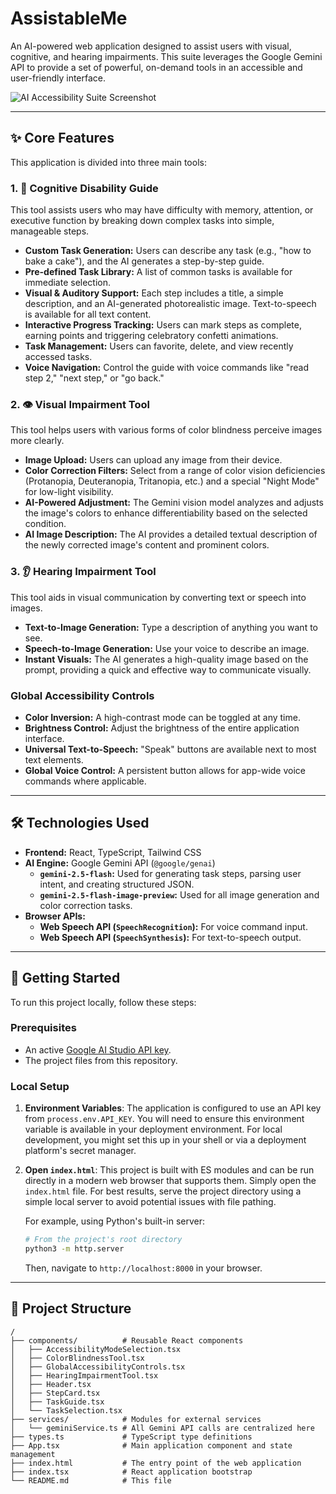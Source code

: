 # AssistableMe

An AI-powered web application designed to assist users with visual, cognitive, and hearing impairments. This suite leverages the Google Gemini API to provide a set of powerful, on-demand tools in an accessible and user-friendly interface.

![AI Accessibility Suite Screenshot](https://storage.googleapis.com/aistudio-hosting-project-prod.appspot.com/a6fb6315-325b-4375-9e6e-07a840e69ddc/instances/55029054-9a79-4592-8868-e6d8a77a164b/files/Cognitive%20Disability%20-%20Task%20Selection.png)

---

## ✨ Core Features

This application is divided into three main tools:

### 1. 🧠 Cognitive Disability Guide
This tool assists users who may have difficulty with memory, attention, or executive function by breaking down complex tasks into simple, manageable steps.

- **Custom Task Generation:** Users can describe any task (e.g., "how to bake a cake"), and the AI generates a step-by-step guide.
- **Pre-defined Task Library:** A list of common tasks is available for immediate selection.
- **Visual & Auditory Support:** Each step includes a title, a simple description, and an AI-generated photorealistic image. Text-to-speech is available for all text content.
- **Interactive Progress Tracking:** Users can mark steps as complete, earning points and triggering celebratory confetti animations.
- **Task Management:** Users can favorite, delete, and view recently accessed tasks.
- **Voice Navigation:** Control the guide with voice commands like "read step 2," "next step," or "go back."

### 2. 👁️ Visual Impairment Tool
This tool helps users with various forms of color blindness perceive images more clearly.

- **Image Upload:** Users can upload any image from their device.
- **Color Correction Filters:** Select from a range of color vision deficiencies (Protanopia, Deuteranopia, Tritanopia, etc.) and a special "Night Mode" for low-light visibility.
- **AI-Powered Adjustment:** The Gemini vision model analyzes and adjusts the image's colors to enhance differentiability based on the selected condition.
- **AI Image Description:** The AI provides a detailed textual description of the newly corrected image's content and prominent colors.

### 3. 👂 Hearing Impairment Tool
This tool aids in visual communication by converting text or speech into images.

- **Text-to-Image Generation:** Type a description of anything you want to see.
- **Speech-to-Image Generation:** Use your voice to describe an image.
- **Instant Visuals:** The AI generates a high-quality image based on the prompt, providing a quick and effective way to communicate visually.

### Global Accessibility Controls
- **Color Inversion:** A high-contrast mode can be toggled at any time.
- **Brightness Control:** Adjust the brightness of the entire application interface.
- **Universal Text-to-Speech:** "Speak" buttons are available next to most text elements.
- **Global Voice Control:** A persistent button allows for app-wide voice commands where applicable.

---

## 🛠️ Technologies Used

- **Frontend:** React, TypeScript, Tailwind CSS
- **AI Engine:** Google Gemini API (`@google/genai`)
  - **`gemini-2.5-flash`:** Used for generating task steps, parsing user intent, and creating structured JSON.
  - **`gemini-2.5-flash-image-preview`:** Used for all image generation and color correction tasks.
- **Browser APIs:**
  - **Web Speech API (`SpeechRecognition`):** For voice command input.
  - **Web Speech API (`SpeechSynthesis`):** For text-to-speech output.

---

## 🚀 Getting Started

To run this project locally, follow these steps:

### Prerequisites
- An active [Google AI Studio API key](https://aistudio.google.com/app/apikey).
- The project files from this repository.

### Local Setup
1.  **Environment Variables**: The application is configured to use an API key from `process.env.API_KEY`. You will need to ensure this environment variable is available in your deployment environment. For local development, you might set this up in your shell or via a deployment platform's secret manager.

2.  **Open `index.html`**: This project is built with ES modules and can be run directly in a modern web browser that supports them. Simply open the `index.html` file. For best results, serve the project directory using a simple local server to avoid potential issues with file pathing.

    For example, using Python's built-in server:
    ```bash
    # From the project's root directory
    python3 -m http.server
    ```
    Then, navigate to `http://localhost:8000` in your browser.

---

## 📂 Project Structure

```
/
├── components/          # Reusable React components
│   ├── AccessibilityModeSelection.tsx
│   ├── ColorBlindnessTool.tsx
│   ├── GlobalAccessibilityControls.tsx
│   ├── HearingImpairmentTool.tsx
│   ├── Header.tsx
│   ├── StepCard.tsx
│   ├── TaskGuide.tsx
│   └── TaskSelection.tsx
├── services/            # Modules for external services
│   └── geminiService.ts # All Gemini API calls are centralized here
├── types.ts             # TypeScript type definitions
├── App.tsx              # Main application component and state management
├── index.html           # The entry point of the web application
├── index.tsx            # React application bootstrap
└── README.md            # This file
```
